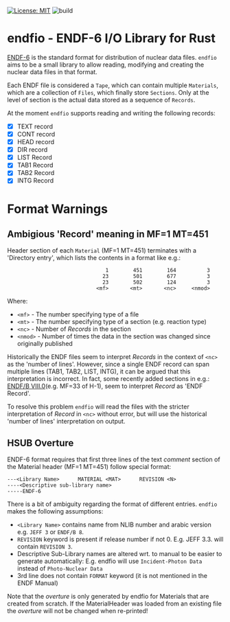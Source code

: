 [![License: MIT](https://img.shields.io/badge/License-MIT-green.svg)](https://opensource.org/licenses/MIT)
![build](https://github.com/Mikolaj-A-Kowalski/endfio/actions/workflows/build.yml/badge.svg)

# endfio - ENDF-6 I/O Library for Rust

[ENDF-6](https://www-nds.iaea.org/public/endf/endf-manual.pdf) is the
standard format for distribution of nuclear data files. `endfio` aims to be
a small library to allow reading, modifying and creating the nuclear data files
in that format.

Each ENDF file is considered a `Tape`, which can contain multiple `Materials`,
which are a collection of `Files`, which finally store `Sections`. Only at the
level of section is the actual data stored as a sequence of `Records`.

At the moment `endfio` supports reading and writing the following records:
- [x] TEXT record
- [x] CONT record
- [x] HEAD record
- [x] DIR record
- [x] LIST Record
- [x] TAB1 Record
- [x] TAB2 Record
- [x] INTG Record

# Format Warnings

## Ambigious 'Record' meaning in MF=1 MT=451

Header section of each `Material` (MF=1 MT=451) terminates with a 'Directory
entry', which lists the contents in a format like e.g.:
```
                                1        451        164          3
                               23        501        677          3
                               23        502        124          3
                             <mf>       <mt>       <nc>     <nmod>
```
Where:
- `<mf>` - The number specifying type of a file
- `<mt>` - The number specifying type of a section (e.g. reaction type)
- `<nc>` - Number of *Records* in the section
- `<nmod>` - Number of times the data in the section was changed since
             originally published

Historically the ENDF files seem to interpret *Records* in the context of
`<nc>` as the 'number of lines'. However, since a single ENDF record can
span multiple lines (TAB1, TAB2, LIST, INTG), it can be argued that this
interpretation is incorrect. In fact, some recently added sections in e.g.:
[ENDF/B VIII.0](https://www.nndc.bnl.gov/endf-b8.0/)(e.g. MF=33 of H-1),
seem to interpret *Record* as 'ENDF Record'.

To resolve this problem `endfio` will read the files with the stricter
interpretation of *Record* in `<nc>` without error, but will use the
historical 'number of lines' interpretation on output.

## HSUB Overture
ENDF-6 format requires that first three lines of the text *comment* section
of the Material header (MF=1 MT=451) follow special format:
```
---<Library Name>      MATERIAL <MAT>      REVISION <N>
----<Descriptive sub-library name>
-----ENDF-6
```
There is a bit of ambiguity regarding the format of different
entries. `endfio` makes the following assumptions:
 - `<Library Name>` contains name from NLIB number and arabic version e.g. `JEFF 3` or `ENDF/B 8`.
 - `REVISION` keyword is present if release number if not 0. E.g. JEFF 3.3. will contain `REVISION 3`.
 - Descriptive Sub-Library names are altered wrt. to manual to be easier to generate automatically: E.g.
   endfio will use `Incident-Photon Data` instead of `Photo-Nuclear Data`
 - 3rd line does not contain `FORMAT` keyword (it is not mentioned in the ENDF Manual)

Note that the *overture* is only generated by endfio for Materials that are
created from scratch. If the MaterialHeader was loaded from an existing file
the *overture* will not be changed when re-printed!
